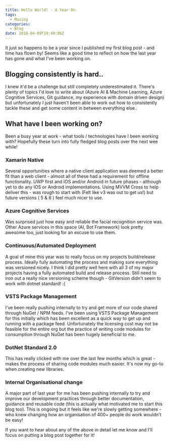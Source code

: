 ```yaml
---
title: Hello World! - A Year On.
tags:
  - Musing
categories:
  - Blog
date: 2018-04-09T19:49:06Z
---
```



It just so happens to be a year since I published my first blog post - and time has flown by! Seems like a good time to reflect on how the last year has gone and what I've been working on. 
<!-- More --> 

## Blogging consistently is **hard**.. 
I knew it'd be a challenge but still completely underestimated it. There's plenty of topics I'd love to write about (Azure AI & Machine Learning, Azure Cognitive Services, Git guidance, my experience with domain driven design) but unfortunately I just haven't been able to work out how to consistently tackle these and get some content in between everything else.. 

## What have I been working on? 
Been a busy year at work - what tools / technologies have I been working with? Hopefully these turn into fully fledged blog posts over the next wee while! 

### Xamarin Native
Several opportunities where a native client application was deemed a better fit than a web client - almost all of these had a requirement for offline functionality. UWP first and IOS and/or Android in future phases - although yet to do any IOS or Android implementations. 
Using MVVM Cross to help deliver this - was rough to start with (Felt like v3 was out to get us!) but future versions ( 5 & 6 ) feel much nicer to use. 

### Azure Cognitive Services
Was surprised just how easy and reliable the facial recognition service was. 
Other Azure services in this space (AI, Bot Framework) look pretty awesome too, just looking for an excuse to use them. 

### Continuous/Automated Deployment
A goal of mine this year was to really focus on my projects build/release process. Ideally fully automating the process and making sure everything was versioned nicely. I think I did pretty well here with all 3 of my major projects having a fully automated build and release process. Still need to iron out a really nice versioning scheme though - GitVersion didn't seem to work with dotnet standard! :( 

### VSTS Package Management
I've been really pushing internally to try and get more of our code shared through NuGet / NPM feeds. I've been using VSTS Package Management for this initially which has been excellent as a quick way to get up and running with a package feed. Unfortunately the licensing cost may not be feasible for the entire org but the practice of writing code modules for consumption through NuGet has been hugely beneficial to me.

### DotNet Standard 2.0
This has really clicked with me over the last few months which is great - makes the process of sharing code modules much easier. It's now my go-to when creating new libraries. 

### Internal Organisational change
A major part of last year for me has been pushing internally to try and improve our development practices through better documentation, guidance and reusable code (this is actually what motivated me to start this blog too). This is ongoing but it feels like we're slowly getting somewhere - who knew changing how an organisation of 400+ people do work wouldn't be easy!


If you want to hear about any of the above in detail let me know and I'll focus on putting a blog post together for it!